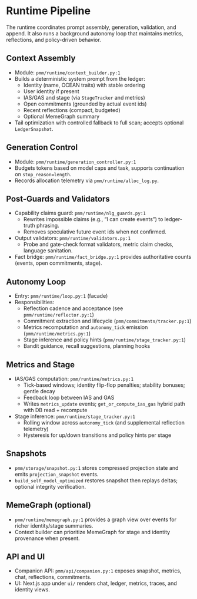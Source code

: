 # Runtime Pipeline

The runtime coordinates prompt assembly, generation, validation, and append. It also runs a background autonomy loop that maintains metrics, reflections, and policy-driven behavior.

## Context Assembly

- Module: `pmm/runtime/context_builder.py:1`
- Builds a deterministic system prompt from the ledger:
  - Identity (name, OCEAN traits) with stable ordering
  - User identity if present
  - IAS/GAS and stage (via `StageTracker` and metrics)
  - Open commitments (grounded by actual event ids)
  - Recent reflections (compact, budgeted)
  - Optional MemeGraph summary
- Tail optimization with controlled fallback to full scan; accepts optional `LedgerSnapshot`.

## Generation Control

- Module: `pmm/runtime/generation_controller.py:1`
- Budgets tokens based on model caps and task, supports continuation on `stop_reason=length`.
- Records allocation telemetry via `pmm/runtime/alloc_log.py`.

## Post-Guards and Validators

- Capability claims guard: `pmm/runtime/nlg_guards.py:1`
  - Rewrites impossible claims (e.g., “I can create events”) to ledger-truth phrasing.
  - Removes speculative future event ids when not confirmed.
- Output validators: `pmm/runtime/validators.py:1`
  - Probe and gate-check format validators, metric claim checks, language sanitation.
- Fact bridge: `pmm/runtime/fact_bridge.py:1` provides authoritative counts (events, open commitments, stage).

## Autonomy Loop

- Entry: `pmm/runtime/loop.py:1` (facade)
- Responsibilities:
  - Reflection cadence and acceptance (see `pmm/runtime/reflector.py:1`)
  - Commitment extraction and lifecycle (`pmm/commitments/tracker.py:1`)
  - Metrics recomputation and `autonomy_tick` emission (`pmm/runtime/metrics.py:1`)
  - Stage inference and policy hints (`pmm/runtime/stage_tracker.py:1`)
  - Bandit guidance, recall suggestions, planning hooks

## Metrics and Stage

- IAS/GAS computation: `pmm/runtime/metrics.py:1`
  - Tick-based windows; identity flip-flop penalties; stability bonuses; gentle decay
  - Feedback loop between IAS and GAS
  - Writes `metrics_update` events; `get_or_compute_ias_gas` hybrid path with DB read + recompute
- Stage inference: `pmm/runtime/stage_tracker.py:1`
  - Rolling window across `autonomy_tick` (and supplemental reflection telemetry)
  - Hysteresis for up/down transitions and policy hints per stage

## Snapshots

- `pmm/storage/snapshot.py:1` stores compressed projection state and emits `projection_snapshot` events.
- `build_self_model_optimized` restores snapshot then replays deltas; optional integrity verification.

## MemeGraph (optional)

- `pmm/runtime/memegraph.py:1` provides a graph view over events for richer identity/stage summaries.
- Context builder can prioritize MemeGraph for stage and identity provenance when present.

## API and UI

- Companion API: `pmm/api/companion.py:1` exposes snapshot, metrics, chat, reflections, commitments.
- UI: Next.js app under `ui/` renders chat, ledger, metrics, traces, and identity views.

